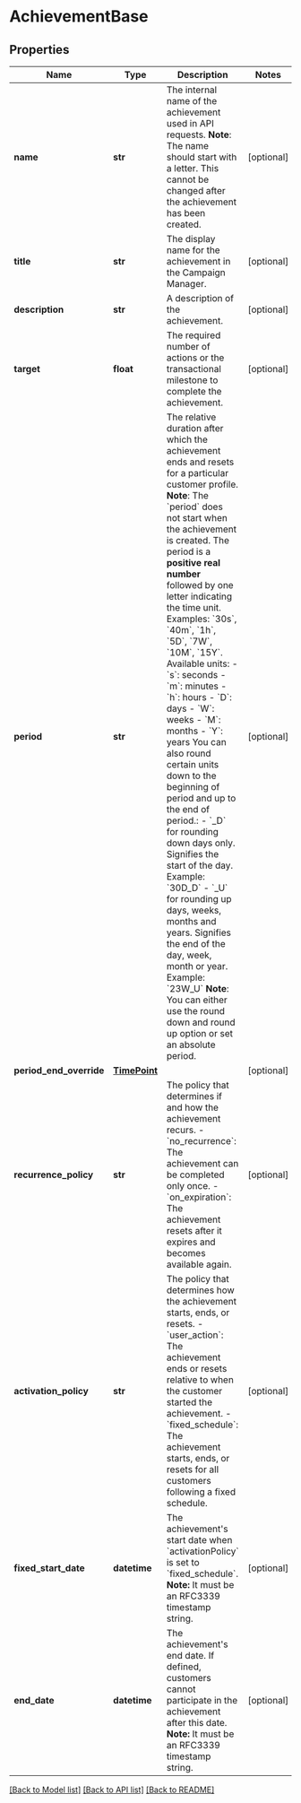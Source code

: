 # AchievementBase

## Properties
Name | Type | Description | Notes
------------ | ------------- | ------------- | -------------
**name** | **str** | The internal name of the achievement used in API requests.  **Note**: The name should start with a letter. This cannot be changed after the achievement has been created.  | [optional] 
**title** | **str** | The display name for the achievement in the Campaign Manager. | [optional] 
**description** | **str** | A description of the achievement. | [optional] 
**target** | **float** | The required number of actions or the transactional milestone to complete the achievement. | [optional] 
**period** | **str** | The relative duration after which the achievement ends and resets for a particular customer profile.  **Note**: The &#x60;period&#x60; does not start when the achievement is created.  The period is a **positive real number** followed by one letter indicating the time unit.  Examples: &#x60;30s&#x60;, &#x60;40m&#x60;, &#x60;1h&#x60;, &#x60;5D&#x60;, &#x60;7W&#x60;, &#x60;10M&#x60;, &#x60;15Y&#x60;.  Available units:  - &#x60;s&#x60;: seconds - &#x60;m&#x60;: minutes - &#x60;h&#x60;: hours - &#x60;D&#x60;: days - &#x60;W&#x60;: weeks - &#x60;M&#x60;: months - &#x60;Y&#x60;: years  You can also round certain units down to the beginning of period and up to the end of period.: - &#x60;_D&#x60; for rounding down days only. Signifies the start of the day. Example: &#x60;30D_D&#x60; - &#x60;_U&#x60; for rounding up days, weeks, months and years. Signifies the end of the day, week, month or year. Example: &#x60;23W_U&#x60;  **Note**: You can either use the round down and round up option or set an absolute period.  | [optional] 
**period_end_override** | [**TimePoint**](TimePoint.md) |  | [optional] 
**recurrence_policy** | **str** | The policy that determines if and how the achievement recurs. - &#x60;no_recurrence&#x60;: The achievement can be completed only once. - &#x60;on_expiration&#x60;: The achievement resets after it expires and becomes available again.  | [optional] 
**activation_policy** | **str** | The policy that determines how the achievement starts, ends, or resets. - &#x60;user_action&#x60;: The achievement ends or resets relative to when the customer started the achievement. - &#x60;fixed_schedule&#x60;: The achievement starts, ends, or resets for all customers following a fixed schedule.  | [optional] 
**fixed_start_date** | **datetime** | The achievement&#39;s start date when &#x60;activationPolicy&#x60; is set to &#x60;fixed_schedule&#x60;.  **Note:** It must be an RFC3339 timestamp string.  | [optional] 
**end_date** | **datetime** | The achievement&#39;s end date. If defined, customers cannot participate in the achievement after this date.  **Note:** It must be an RFC3339 timestamp string.  | [optional] 

[[Back to Model list]](../README.md#documentation-for-models) [[Back to API list]](../README.md#documentation-for-api-endpoints) [[Back to README]](../README.md)


